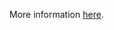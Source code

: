 More information [here](https://docs.prismacloud.io/en/enterprise-edition/policy-reference/aws-policies/aws-general-policies/bc-aws-general-43).
